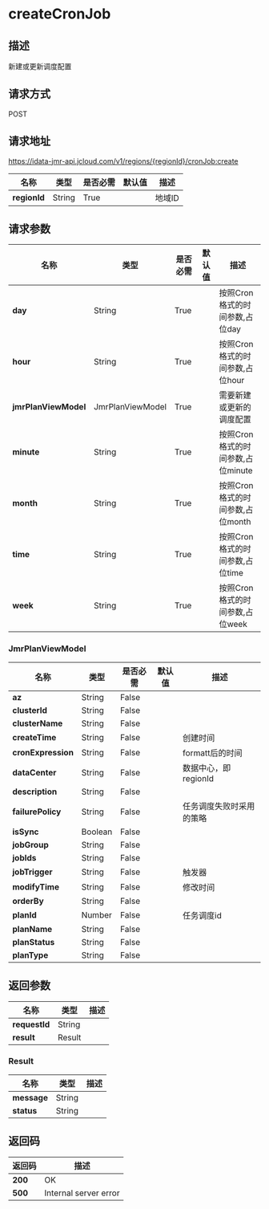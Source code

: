 # createCronJob


## 描述
新建或更新调度配置

## 请求方式
POST

## 请求地址
https://idata-jmr-api.jcloud.com/v1/regions/{regionId}/cronJob:create

|名称|类型|是否必需|默认值|描述|
|---|---|---|---|---|
|**regionId**|String|True| |地域ID|

## 请求参数
|名称|类型|是否必需|默认值|描述|
|---|---|---|---|---|
|**day**|String|True| |按照Cron格式的时间参数,占位day|
|**hour**|String|True| |按照Cron格式的时间参数,占位hour|
|**jmrPlanViewModel**|JmrPlanViewModel|True| |需要新建或更新的调度配置|
|**minute**|String|True| |按照Cron格式的时间参数,占位minute|
|**month**|String|True| |按照Cron格式的时间参数,占位month|
|**time**|String|True| |按照Cron格式的时间参数,占位time|
|**week**|String|True| |按照Cron格式的时间参数,占位week|

### JmrPlanViewModel
|名称|类型|是否必需|默认值|描述|
|---|---|---|---|---|
|**az**|String|False| | |
|**clusterId**|String|False| | |
|**clusterName**|String|False| | |
|**createTime**|String|False| |创建时间|
|**cronExpression**|String|False| |formatt后的时间|
|**dataCenter**|String|False| |数据中心，即regionId|
|**description**|String|False| | |
|**failurePolicy**|String|False| |任务调度失败时采用的策略|
|**isSync**|Boolean|False| | |
|**jobGroup**|String|False| | |
|**jobIds**|String|False| | |
|**jobTrigger**|String|False| |触发器|
|**modifyTime**|String|False| |修改时间|
|**orderBy**|String|False| | |
|**planId**|Number|False| |任务调度id|
|**planName**|String|False| | |
|**planStatus**|String|False| | |
|**planType**|String|False| | |

## 返回参数
|名称|类型|描述|
|---|---|---|
|**requestId**|String| |
|**result**|Result| |


### Result
|名称|类型|描述|
|---|---|---|
|**message**|String| |
|**status**|String| |

## 返回码
|返回码|描述|
|---|---|
|**200**|OK|
|**500**|Internal server error|
